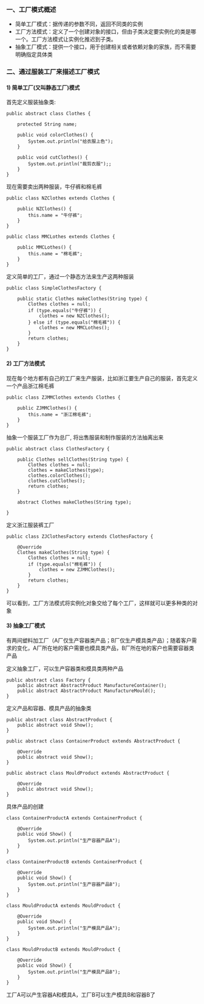 ### 一、工厂模式概述

- 简单工厂模式：据传递的参数不同，返回不同类的实例
- 工厂方法模式：定义了一个创建对象的接口，但由子类决定要实例化的类是哪一个。工厂方法模式让实例化推迟到子类。
- 抽象工厂模式：提供一个接口，用于创建相关或者依赖对象的家族，而不需要明确指定具体类

### 二、通过服装工厂来描述工厂模式

#### 1) 简单工厂(又叫静态工厂)模式
首先定义服装抽象类:
``` 
public abstract class Clothes {

    protected String name;

    public void colorClothes() {
        System.out.println("给衣服上色");
    }

    public void cutClothes() {
        System.out.println("裁剪衣服");;
    }
}
```

现在需要卖出两种服装，牛仔裤和棉毛裤
``` 
public class NZClothes extends Clothes {

    public NZClothes() {
        this.name = "牛仔裤";
    }
}

public class MMCLothes extends Clothes {

    public MMCLothes() {
        this.name = "棉毛裤";
    }
}
```
定义简单的工厂，通过一个静态方法来生产这两种服装
``` 
public class SimpleClothesFactory {

    public static Clothes makeClothes(String type) {
        Clothes clothes = null;
        if (type.equals("牛仔裤")) {
            clothes = new NZClothes();
        } else if (type.equals("棉毛裤")) {
            clothes = new MMCLothes();
        }
        return clothes;
    }
}
```

#### 2) 工厂方法模式
现在每个地方都有自己的工厂来生产服装，比如浙江要生产自己的服装，首先定义一个产品浙江棉毛裤

``` 
public class ZJMMClothes extends Clothes {

    public ZJMMClothes() {
        this.name = "浙江棉毛裤";
    }
}
```

抽象一个服装工厂作为总厂, 将出售服装和制作服装的方法抽离出来
``` 
public abstract class ClothesFactory {

    public Clothes sellClothes(String type) {
        Clothes clothes = null;
        clothes = makeClothes(type);
        clothes.colorClothes();
        clothes.cutClothes();
        return clothes;
    }

    abstract Clothes makeClothes(String type);

}
```

定义浙江服装裤工厂
``` 
public class ZJClothesFactory extends ClothesFactory {

    @Override
    Clothes makeClothes(String type) {
        Clothes clothes = null;
        if (type.equals("棉毛裤")) {
            clothes = new ZJMMClothes();
        }
        return clothes;
    }
}
```

可以看到，工厂方法模式将实例化对象交给了每个工厂，这样就可以更多种类的对象

#### 3) 抽象工厂模式
有两间塑料加工厂（A厂仅生产容器类产品；B厂仅生产模具类产品）；随着客户需求的变化，A厂所在地的客户需要也模具类产品，B厂所在地的客户也需要容器类产品

定义抽象工厂，可以生产容器类和模具类两种产品
``` 
public abstract class Factory {
    public abstract AbstractProduct ManufactureContainer();
    public abstract AbstractProduct ManufactureMould();
}
```

定义产品和容器、模具产品的抽象类
``` 
public abstract class AbstractProduct {
    public abstract void Show();
}

public abstract class ContainerProduct extends AbstractProduct {

    @Override
    public abstract void Show();
}

public abstract class MouldProduct extends AbstractProduct {

    @Override
    public abstract void Show();
}
```

具体产品的创建
``` 
class ContainerProductA extends ContainerProduct {

    @Override
    public void Show() {
        System.out.println("生产容器产品A");
    }
}

class ContainerProductB extends ContainerProduct {

    @Override
    public void Show() {
        System.out.println("生产容器产品B");
    }
}

class MouldProductA extends MouldProduct {

    @Override
    public void Show() {
        System.out.println("生产模具产品A");
    }
}

class MouldProductB extends MouldProduct {

    @Override
    public void Show() {
        System.out.println("生产模具产品B");
    }
}
```

工厂A可以产生容器A和模具A，工厂B可以生产模具B和容器B了